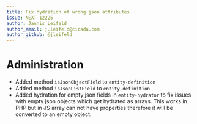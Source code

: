 ```yaml
---
title: Fix hydration of wrong json attributes
issue: NEXT-12225
author: Jannis Leifeld
author_email: j.leifeld@cicada.com 
author_github: @jleifeld
---
```

# Administration
* Added method `isJsonObjectField` to `entity-definition`
* Added method `isJsonListField` to `entity-definition`
* Added hydration for empty json fields in `entity-hydrator` to fix issues with empty json objects which get hydrated as arrays. This works in PHP but in JS array can not have properties therefore it will be converted to an empty object. 
